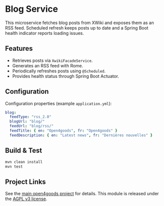 # Blog Service

This microservice fetches blog posts from XWiki and exposes them as an RSS feed.
Scheduled refresh keeps posts up to date and a Spring Boot health indicator
reports loading issues.

## Features

- Retrieves posts via `XwikiFacadeService`.
- Generates an RSS feed with Rome.
- Periodically refreshes posts using `@Scheduled`.
- Provides health status through Spring Boot Actuator.

## Configuration

Configuration properties (example `application.yml`):

```yaml
blog:
  feedType: "rss_2.0"
  blogUrl: "blog/"
  feedUrl: "blog/rss/"
  feedTitle: { en: "Open4goods", fr: "Open4goods" }
  feedDescription: { en: "Latest news", fr: "Dernières nouvelles" }
```

## Build & Test

```bash
mvn clean install
mvn test
```

## Project Links

See the [main open4goods project](../../README.md) for details.
This module is released under the [AGPL v3 license](../../LICENSE).

